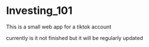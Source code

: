 # Investing_101

This is a small web app for a tiktok account


currently is it not finished but it will be regularly updated

